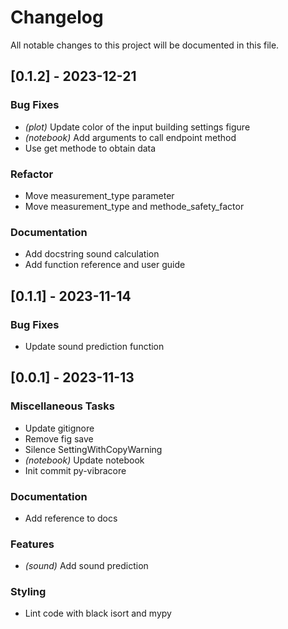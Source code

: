 # Changelog

All notable changes to this project will be documented in this file.

## [0.1.2] - 2023-12-21

### Bug Fixes

- *(plot)* Update color of the input building settings figure
- *(notebook)* Add arguments to call endpoint method
- Use get methode to obtain data

### Refactor

- Move measurement_type parameter
- Move measurement_type and methode_safety_factor

### Documentation

- Add docstring sound calculation
- Add function reference and user guide

## [0.1.1] - 2023-11-14

### Bug Fixes

- Update sound prediction function

## [0.0.1] - 2023-11-13

### Miscellaneous Tasks

- Update gitignore
- Remove fig save
- Silence SettingWithCopyWarning
- *(notebook)* Update notebook
- Init commit py-vibracore

### Documentation

- Add reference to docs

### Features

- *(sound)* Add sound prediction

### Styling

- Lint code with black isort and mypy

<!-- CEMS BV. -->
